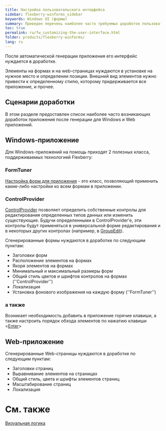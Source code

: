 ```yaml
---
title: Настройка пользовательского интерфейса
sidebar: flexberry-winforms_sidebar
keywords: Windows UI (формы)
summary: Приведен перечень наиболее часто требуемых доработок пользовательского интерфейса, полученного в результате генерации кода
toc: true
permalink: ru/fw_customizing-the-user-interface.html
folder: products/flexberry-winforms/
lang: ru
---
```


После автоматической генерации приложения его интерфейс нуждается в доработке.

Элементы на формах и на web-страницах нуждаются в установке на нужное место и определении позиции. Внешний вид элементов нужно привести к определенному стилю, которому придерживается все приложение, и прочее.

## Сценарии доработки

В этом разделе предоставлен список наиболее часто возникающих доработок приложения после генерации для Windows и Web приложений.

## Windows-приложение

Для Windows-приложений на помощь приходят 2 полезных класса, поддерживаемых технологией Flexberry:

### FormTuner

[Настройка форм для приложения](fw_form-tuner.html) - это класс, позволяющий применить какие-либо настройки ко всем формам в приложении.

### ControlProvider

[ControlProvider](fw_control-provider-winforms.html) позволяет определить собственные контролы для редактирования определенных типов данных или изменить существующие. Будучи определенными в ControlProvider'e, эти контролы будут применяться в универсальной форме редактирования и в некоторых других контролах (например, в [GroupEdit](fw_group-edit.html)).

Сгенерированные формы нуждаются в доработке по следующим пунктам:

* Заголовки форм
* Расположение элементов на формах
* Якоря элементов на формах
* Минимальный и максимальный размеры форм
* Общий стиль цветов и шрифтов контролов на формах (''ControlProvider'')
* Локализация
* Установка фонового изображения на каждую форму (''FormTuner'')

### а также

Возникает необходимость добавить в приложение горячие клавиши, а также настроить порядок обхода элементов по нажатию клавиши <[Enter](fw_custom-form-tuner.html)>

## Web-приложение

Сгенерированные Web-страницы нуждаются в доработке по следующим пунктам:

* Заголовки страниц
* Выравнивание элементов на страницах
* Общий стиль, цвета и шрифты элементов страниц
* Масштабирование страниц
* Локализация

# См. также

[Визуальная логика](fw_visual-logic.html)
